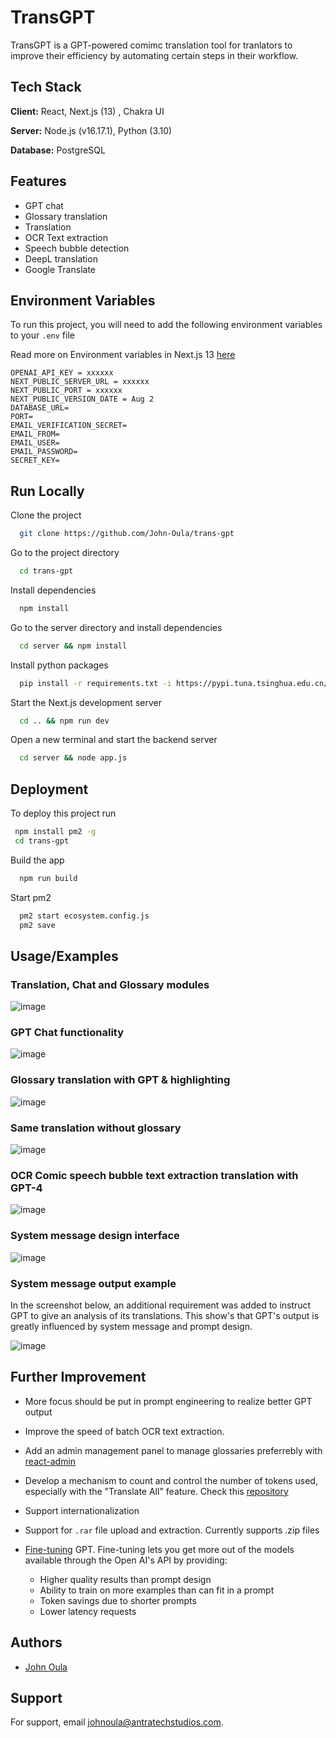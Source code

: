 
# TransGPT

TransGPT is a GPT-powered comimc translation tool for tranlators to improve their efficiency by automating certain steps in their workflow.



## Tech Stack

**Client:** React, Next.js (13) , Chakra UI

**Server:** Node.js (v16.17.1), Python (3.10)

**Database:** PostgreSQL


## Features

- GPT chat
- Glossary translation
- Translation
- OCR Text extraction
- Speech bubble detection
- DeepL translation
- Google Translate


## Environment Variables

To run this project, you will need to add the following environment variables to your `.env` file

Read more on Environment variables in Next.js 13 [here](https://nextjs.org/docs/pages/building-your-application/configuring/environment-variables)

```
OPENAI_API_KEY = xxxxxx
NEXT_PUBLIC_SERVER_URL = xxxxxx
NEXT_PUBLIC_PORT = xxxxxx
NEXT_PUBLIC_VERSION_DATE = Aug 2
DATABASE_URL=
PORT=
EMAIL_VERIFICATION_SECRET=
EMAIL_FROM=
EMAIL_USER=
EMAIL_PASSWORD=
SECRET_KEY=
```

## Run Locally

Clone the project

```bash
  git clone https://github.com/John-Oula/trans-gpt
```

Go to the project directory

```bash
  cd trans-gpt
```

Install dependencies

```bash
  npm install 
```
Go to the server directory and install dependencies

```bash
  cd server && npm install
```

Install python packages

```bash
  pip install -r requirements.txt -i https://pypi.tuna.tsinghua.edu.cn/simple/
```

Start the Next.js development server

```bash
  cd .. && npm run dev
```


Open a new terminal and start the backend server

```bash
  cd server && node app.js
```


## Deployment

To deploy this project run

```bash
 npm install pm2 -g
 cd trans-gpt
```
Build the app
```bash
  npm run build
```
Start pm2
```bash
  pm2 start ecosystem.config.js
  pm2 save
```


## Usage/Examples
### Translation, Chat and Glossary modules
![image](https://github.com/John-Oula/trans-gpt/assets/44803250/afbe3271-cf28-4b86-8e70-6004b1c99642)

### GPT Chat functionality
![image](https://github.com/John-Oula/trans-gpt/assets/44803250/a06127bd-a7cc-4f59-bd93-0515c0b650c1)

### Glossary translation with GPT & highlighting

![image](https://github.com/John-Oula/trans-gpt/assets/44803250/c889a929-dabc-454b-b539-df8907f8ec0f)

### Same translation without glossary
![image](https://github.com/John-Oula/trans-gpt/assets/44803250/1d6c83b6-614e-4dc4-9394-6e9a683fc454)

### OCR Comic speech bubble text extraction translation with GPT-4
![image](https://github.com/John-Oula/trans-gpt/assets/44803250/f14f5556-73b0-4243-ba48-e89dddd01b51)

### System message design interface
![image](https://github.com/John-Oula/trans-gpt/assets/44803250/4c85f4ef-1b60-4213-8dea-c11e78b71330)

### System message output example
In the screenshot below, an additional requirement was added to instruct GPT to give an analysis of its translations. This show's that GPT's output is greatly influenced by system message and prompt design.

![image](https://github.com/John-Oula/trans-gpt/assets/44803250/d68cc739-9c4e-4648-8e9c-7dbd9ab6aa85)



## Further Improvement

- More focus should be put in prompt engineering to realize better GPT output

- Improve the speed of batch OCR text extraction. 

- Add an admin management panel to manage glossaries preferrebly with [react-admin](https://marmelab.com/react-admin/NextJs.html)

- Develop a mechanism to count and control the number of tokens used, especially with the "Translate All" feature. Check this [repository](https://github.com/niieani/gpt-tokenizer)

- Support internationalization

- Support for `.rar` file upload and extraction. Currently supports .zip files

- [Fine-tuning](https://platform.openai.com/docs/guides/fine-tuning) GPT. Fine-tuning lets you get more out of the models available through the Open AI's API by providing:

    - Higher quality results than prompt design
    - Ability to train on more examples than can fit in a prompt
    - Token savings due to shorter prompts
    - Lower latency requests

## Authors

- [John Oula](https://www.github.com/John-Oula)


## Support

For support, email johnoula@antratechstudios.com.

